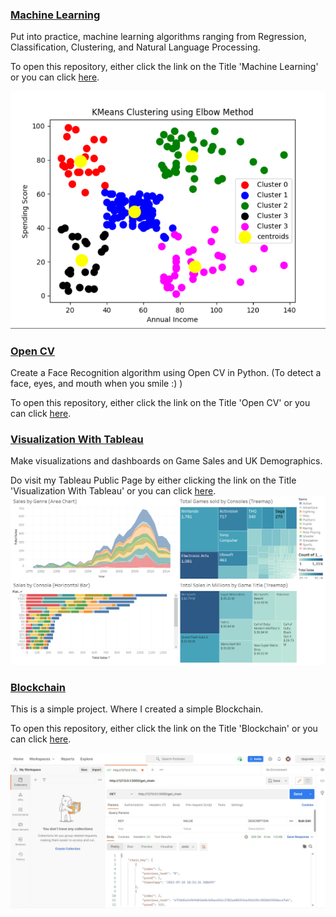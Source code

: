 ### [Machine Learning](https://github.com/TimothySilalahi/Machine-Learning)
Put into practice, machine learning algorithms ranging from Regression, Classification, Clustering, and Natural Language Processing.

To open this repository, either click the link on the Title 'Machine Learning' or you can click [here](https://github.com/TimothySilalahi/Machine-Learning).

![](/images/Clustering.png)

### [Open CV](https://github.com/TimothySilalahi/open-cv)
Create a Face Recognition algorithm using Open CV in Python. (To detect a face, eyes, and mouth when you smile :) )

To open this repository, either click the link on the Title 'Open CV' or you can click [here](https://github.com/TimothySilalahi/open-cv).

### [Visualization With Tableau](https://public.tableau.com/app/profile/timothy.silalahi)
Make visualizations and dashboards on Game Sales and UK Demographics.

Do visit my Tableau Public Page by either clicking the link on the Title 'Visualization With Tableau' or you can click [here](https://public.tableau.com/app/profile/timothy.silalahi).
![](/images/Tableau.png)

### [Blockchain](https://github.com/TimothySilalahi/simple-blockchain)

This is a simple project. Where I created a simple Blockchain.

To open this repository, either click the link on the Title 'Blockchain' or you can click [here](https://github.com/TimothySilalahi/simple-blockchain).

![](/images/Postman.png)








